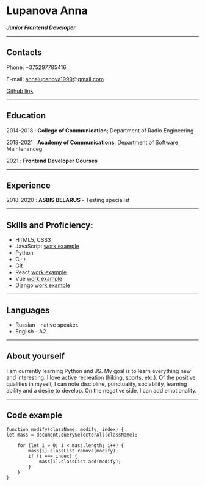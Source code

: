 Lupanova Anna
============

***Junior Frontend Developer***

----------------------------------------------------

Contacts
-----------


Phone: +375297785416

E-mail: annalupanova1999@gmail.com

[Github link](https://github.com/AnnaLupanova)

----------------------------------------------------

Education
-----------

2014-2018
:   **College of Communication**; Department of Radio Engineering

2018-2021
:   **Academy of Communications**; Department of Software Maintenanceg

2021
: **Frontend Developer Courses**

----------------------------------------------------

Experience
-----------
2018-2020
: **ASBIS BELARUS** - Testing specialist

----------------------------------------------------

Skills and Proficiency:
-----------
* HTML5, CSS3
* JavaScript [work example](https://github.com/AnnaLupanova/js-basic-toDoList/blob/master/kursach/js.js)
* Python
* C++
* Git
* React [work example](https://github.com/AnnaLupanova/diplom-tms-movie-app)
* Vue [work example](https://github.com/AnnaLupanova/online_shop_1)
* Django [work example](https://github.com/AnnaLupanova/Jesco_django)

----------------------------------------------------

Languages
-----------
* Russian - native speaker.
* English - A2

----------------------------------------------------

About yourself
-----------

I am currently learning Python and JS.
My goal is to learn everything new and interesting.
I love active recreation (hiking, sports, etc.). Of the positive qualities in myself, I can note discipline, punctuality, sociability, learning ability and a desire to develop. On the negative side, I can add emotionality.

----------------------------------------------------

Code example
-----------

```
function modify(className, modify, index) {
let mass = document.querySelectorAll(className);

    for (let i = 0; i < mass.length; i++) {
        mass[i].classList.remove(modify);
        if (i === index) {
            mass[i].classList.add(modify);
        }
    }
}
```